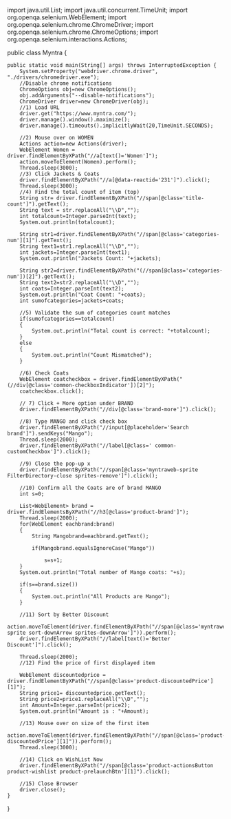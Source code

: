 import java.util.List;
import java.util.concurrent.TimeUnit;
import org.openqa.selenium.WebElement;
import org.openqa.selenium.chrome.ChromeDriver;
import org.openqa.selenium.chrome.ChromeOptions;
import org.openqa.selenium.interactions.Actions;


public class Myntra {

	public static void main(String[] args) throws InterruptedException {
		System.setProperty("webdriver.chrome.driver", "./drivers/chromedriver.exe");
		//Disable chrome notifications
		ChromeOptions obj=new ChromeOptions();
		obj.addArguments("--disable-notifications");
		ChromeDriver driver=new ChromeDriver(obj);
		//1) Load URL
		driver.get("https://www.myntra.com/");
		driver.manage().window().maximize();
		driver.manage().timeouts().implicitlyWait(20,TimeUnit.SECONDS);
		
		//2) Mouse over on WOMEN
		Actions action=new Actions(driver);
		WebElement Women = driver.findElementByXPath("//a[text()='Women']");
		action.moveToElement(Women).perform();
		Thread.sleep(3000);
		//3) Click Jackets & Coats
		driver.findElementByXPath("//a[@data-reactid='231']").click();
		Thread.sleep(3000);
		//4) Find the total count of item (top) 
		String str= driver.findElementByXPath("//span[@class='title-count']").getText();
		String text = str.replaceAll("\\D","");
		int totalcount=Integer.parseInt(text);
		System.out.println(totalcount);
		
		String str1=driver.findElementByXPath("//span[@class='categories-num'][1]").getText();
		String text1=str1.replaceAll("\\D","");
		int jackets=Integer.parseInt(text1);
		System.out.println("Jackets Count: "+jackets);
		
		String str2=driver.findElementByXPath("(//span[@class='categories-num'])[2]").getText();
		String text2=str2.replaceAll("\\D","");
		int coats=Integer.parseInt(text2);
		System.out.println("Coat Count: "+coats);
		int sumofcategories=jackets+coats;
		
		//5) Validate the sum of categories count matches
		if(sumofcategories==totalcount)
		{
			System.out.println("Total count is correct: "+totalcount);
		}
		else
		{
			System.out.println("Count Mismatched");
		}
		
		//6) Check Coats
		WebElement coatcheckbox = driver.findElementByXPath("(//div[@class='common-checkboxIndicator'])[2]");
		coatcheckbox.click();
		
		// 7) Click + More option under BRAND	
		driver.findElementByXPath("//div[@class='brand-more']").click();
		
		//8) Type MANGO and click check box
		driver.findElementByXPath("//input[@placeholder='Search brand']").sendKeys("Mango");
		Thread.sleep(2000);
		driver.findElementByXPath("//label[@class=' common-customCheckbox']").click();
		
		//9) Close the pop-up x
		driver.findElementByXPath("//span[@class='myntraweb-sprite FilterDirectory-close sprites-remove']").click();
		
		//10) Confirm all the Coats are of brand MANGO
		int s=0;

		List<WebElement> brand = driver.findElementsByXPath("//h3[@class='product-brand']");
		Thread.sleep(2000);
		for(WebElement eachbrand:brand)
		{	
			String Mangobrand=eachbrand.getText();
		
			if(Mangobrand.equalsIgnoreCase("Mango"))
				
				s=s+1;	
		}
		System.out.println("Total number of Mango coats: "+s);

		if(s==brand.size())
		{
			System.out.println("All Products are Mango");
		}
		
		//11) Sort by Better Discount
		action.moveToElement(driver.findElementByXPath("//span[@class='myntraweb-sprite sort-downArrow sprites-downArrow']")).perform();
		driver.findElementByXPath("//label[text()='Better Discount']").click();
		
		Thread.sleep(2000);
		//12) Find the price of first displayed item

		WebElement discountedprice = driver.findElementByXPath("//span[@class='product-discountedPrice'][1]");
		String price1= discountedprice.getText();
		String price2=price1.replaceAll("\\D","");
		int Amount=Integer.parseInt(price2);
		System.out.println("Amount is : "+Amount);

		//13) Mouse over on size of the first item
		action.moveToElement(driver.findElementByXPath("//span[@class='product-discountedPrice'][1]")).perform();
		Thread.sleep(3000);
		
		//14) Click on WishList Now
		driver.findElementByXPath("//span[@class='product-actionsButton product-wishlist product-prelaunchBtn'][1]").click();
		
		//15) Close Browser
		driver.close();
	}
}
